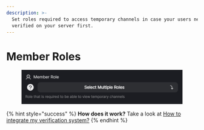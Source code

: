 ```yaml
---
description: >-
  Set roles required to access temporary channels in case your users need to be
  verified on your server first.
---
```


# Member Roles

<figure><img src="../../../.gitbook/assets/image (14).png" alt=""><figcaption></figcaption></figure>

{% hint style="success" %}
**How does it work?** Take a look at [How to integrate my verification system?](../../../faq/member-roles.md)
{% endhint %}

